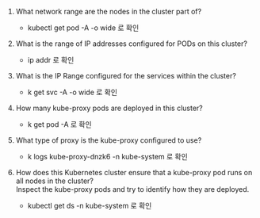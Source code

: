 1. What network range are the nodes in the cluster part of?
    -  kubectl get pod -A -o wide 로 확인



2. What is the range of IP addresses configured for PODs on this cluster?
    -  ip addr 로 확인



3. What is the IP Range configured for the services within the cluster?
    - k get svc -A -o wide 로 확인



4. How many kube-proxy pods are deployed in this cluster?
    - k get pod -A 로 확인


5. What type of proxy is the kube-proxy configured to use?
    -  k logs kube-proxy-dnzk6 -n kube-system 로 확인



6. How does this Kubernetes cluster ensure that a kube-proxy pod runs on all nodes in the cluster?<br>
Inspect the kube-proxy pods and try to identify how they are deployed.
    -  kubectl get ds -n kube-system 로 확인